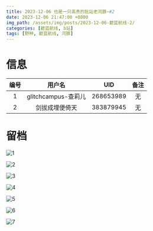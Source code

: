 ```yaml
---
title: 2023-12-06 也是一只高贵的批站老河豚~#2
date: 2023-12-06 21:47:00 +0800
img_path: /assets/img/posts/2023-12-06-碧蓝航线-2/
categories: [碧蓝航线, b站]
tags: [野种, 碧蓝航线, 河豚]
---
```


# 信息

| 编号 |       用户名        |    UID    | 备注 |
| :--: | :-----------------: | :-------: | :--: |
|  1   | glitchcampus-查莉儿 | 268653989 |  无  |
|  2   |   剑拔成埋便倚天    | 383879945 |  无  |

# 留档

![1](1.jpg)

![2](2.jpg)

![3](3.jpg)

![4](4.jpg)

![5](5.jpg)

![6](6.jpg)

![7](7.jpg)
